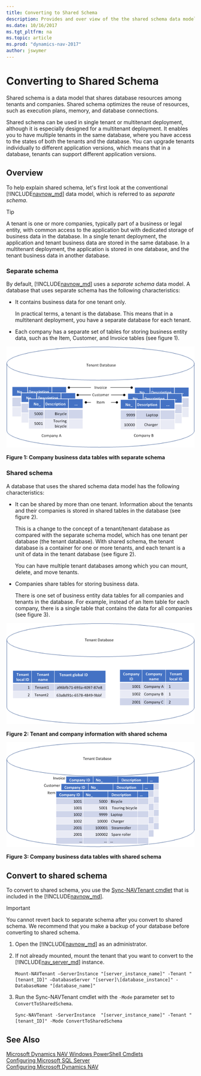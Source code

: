 ```yaml
---
title: Converting to Shared Schema
description: Provides and over view of the the shared schema data model.
ms.date: 10/16/2017
ms.tgt_pltfrm: na
ms.topic: article
ms.prod: "dynamics-nav-2017"
author: jswymer
---
```

# Converting to Shared Schema
Shared schema is a data model that shares database resources among tenants and companies. Shared schema optimizes the reuse of resources, such as execution plans, memory, and database connections. 

Shared schema can be used in single tenant or multitenant deployment, although it is especially designed for a multitenant deployment. It enables you to have multiple tenants in the same database, where you have access to the states of both the tenants and the database. You can upgrade tenants individually to different application versions, which means that in a database, tenants can support different application versions.

## Overview
To help explain shared schema, let's first look at the conventional [!INCLUDE[navnow_md](includes/navnow_md.md)] data model, which is referred to as *separate schema*.

> [!TIP]
> A tenant is one or more companies, typically part of a business or legal entity, with common access to the application but with dedicated storage of business data in the database. In a single tenant deployment, the application and tenant business data are stored in the same database. In a multitenant deployment, the application is stored in one database, and the tenant business data in another database.

### Separate schema 
By default, [!INCLUDE[navnow_md](includes/navnow_md.md)] uses a *separate schema* data model. A database that uses separate schema has the following characteristics: 

-  It contains business data for one tenant only.

    In practical terms, a tenant is the database. This means that in a multitenant deployment, you have a separate database for each tenant. 
-  Each company has a separate set of tables for storing business entity data, such as the Item, Customer, and Invoice tables (see figure 1). 

![Separate schema](media/separateschema2companies.png "Separate schema")

**Figure 1: Company business data tables with separate schema**

### Shared schema

A database that uses the shared schema data model has the following characteristics: 

-  It can be shared by more than one tenant. Information about the tenants and their companies is stored in shared tables in the database (see figure 2).

   This is a change to the concept of a tenant/tenant database as compared with the separate schema model, which has one tenant per database (the tenant database). With shared schema, the tenant database is a container for one or more tenants, and each tenant is a unit of data in the tenant database (see figure 2).
   
   You can have multiple tenant databases among which you can mount, delete, and move tenants.  
-  Companies share tables for storing business data.

    There is one set of business entity data tables for all companies and tenants in the database. For example, instead  of an Item table for each company, there is a single table that contains the data for all companies (see figure 3).

![Shared schema tenant data](media/SharedSchemaTenantTables.png "Shared schema tenant data")

**Figure 2: Tenant and company information with shared schema**

 ![Shared schema item table](media/SharedSchemaEntityTables.png "Shared schema item table")

**Figure 3: Company business data tables with shared schema**

## Convert to shared schema
To convert to shared schema, you use the [Sync-NAVTenant cmdlet](https://go.microsoft.com/fwlink/?linkid=401399) that is included in the [!INCLUDE[navnow_md](includes/nav_shell_md.md)]. 

> [!IMPORTANT]
> You cannot revert back to separate schema after you convert to shared schema. We recommend that you make a backup of your database before converting to shared schema.

1. Open the [!INCLUDE[navnow_md](includes/nav_shell_md.md)] as an administrator.

2. If not already mounted, mount the tenant that you want to convert to the [!INCLUDE[nav_server_md](includes/nav_server_md.md)] instance.

    ```
    Mount-NAVTenant –ServerInstance "[server_instance_name]" -Tenant "[tenant_ID]" –DatabaseServer "[server]\[database_instance]" -DatabaseName "[database_name]"
    ```

3. Run the Sync-NAVTenant cmdlet with the `-Mode` parameter set to `ConvertToSharedSchema`.

    ```
    Sync-NAVTenant -ServerInstance  "[server_instance_name]" -Tenant "[tenant_ID]" -Mode ConvertToSharedSchema
    ```

## See Also  
[Microsoft Dynamics NAV Windows PowerShell Cmdlets](Microsoft-Dynamics-NAV-Windows-PowerShell-Cmdlets.md)   
[Configuring Microsoft SQL Server](Configuring-Microsoft-SQL-Server.md)   
[Configuring Microsoft Dynamics NAV](Configuring-Microsoft-Dynamics-NAV.md)  
